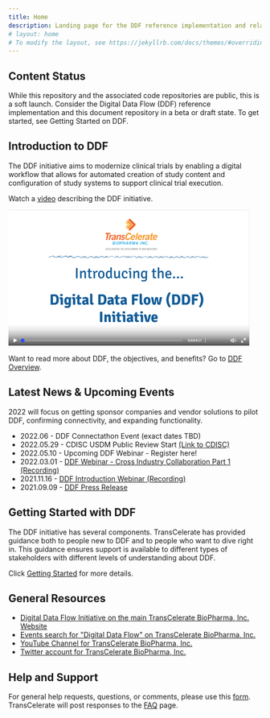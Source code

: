 ```yaml
---
title: Home
description: Landing page for the DDF reference implementation and related information
# layout: home
# To modify the layout, see https://jekyllrb.com/docs/themes/#overriding-theme-defaults
---
```

## Content Status

While this repository and the associated code repositories are public, this is a soft launch. Consider the Digital Data Flow (DDF) reference implementation and this document repository in a beta or draft state.
To get started, see Getting Started on DDF.

## Introduction to DDF

The DDF initiative aims to modernize clinical trials by enabling a digital workflow that allows for automated creation of study content and configuration of study systems to support clinical trial execution.

Watch a [video](https://www.youtube.com/watch?v=082onW7jhe4&t=2s) describing the DDF initiative. 

<a href="https://www.youtube.com/watch?v=082onW7jhe4&t=2s">
<img src="media\images\overview.png">
</a>


Want to read more about DDF, the objectives, and benefits?  Go to [DDF Overview](overview.md).

## Latest News & Upcoming Events

2022 will focus on getting sponsor companies and vendor solutions to pilot DDF, confirming connectivity, and expanding functionality.
  
- 2022.06 - DDF Connectathon Event (exact dates TBD)
- 2022.05.29 - CDISC USDM Public Review Start [(Link to CDISC)](https://www.cdisc.org/ddf)
- 2022.05.10 - Upcoming DDF Webinar - Register here!
- 2022.03.01 - [DDF Webinar - Cross Industry Collaboration Part 1 (Recording)](https://www.youtube.com/watch?v=O6qqTSz8ls0)
- 2021.11.16 - [DDF Introduction Webinar (Recording)](https://www.youtube.com/watch?v=pfTI7aBMv0Y)
- 2021.09.09 - [DDF Press Release](https://www.businesswire.com/news/home/20210909005612/en/TransCelerate-BioPharma-Commences-Collaborative-Development-of-a-Novel-Digital-Data-Flow-Solution-for-Study-Start-Up)

## Getting Started with DDF

The DDF initiative has several components. TransCelerate has provided guidance both to people new to DDF and to people who want to dive right in. This guidance ensures support is available to different types of stakeholders with different levels of understanding about DDF.

Click [Getting Started](getting-started.md) for more details.

## General Resources

- [Digital Data Flow Initiative on the main TransCelerate BioPharma, Inc. Website](https://www.transceleratebiopharmainc.com/initiatives/digital-data-flow/)
- [Events search for "Digital Data Flow" on TransCelerate BioPharma, Inc.](https://www.transceleratebiopharmainc.com/?s=digital%20data%20flow&submit=submit)
- [YouTube Channel for TransCelerate BioPharma, Inc.](https://www.youtube.com/channel/UC9S20EmzIBGJJ70utCrtNBQ/videos)
- [Twitter account for TransCelerate BioPharma, Inc.](https://twitter.com/transcelerate)

## Help and Support

For general help requests, questions, or comments, please use this [form](https://www.transceleratebiopharmainc.com/assets/digital-data-flow-feedback-form/). TransCelerate will post responses to the [FAQ](faq.md) page.
